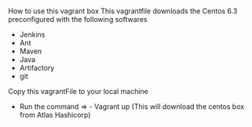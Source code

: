# 
How to use this vagrant box
This vagrantfile downloads the Centos 6.3 preconfigured with the following softwares
- Jenkins
- Ant
- Maven
- Java 
- Artifactory
- git


Copy this vagrantFile to your local machine
- Run the command => - Vagrant up  (This will download the centos box from Atlas Hashicorp)

